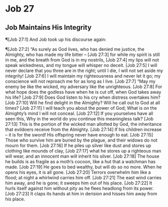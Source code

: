 # Job 27

## Job Maintains His Integrity
¶[Job 27:1] And Job took up his discourse again:

¶[Job 27:2] “As surely as God lives, who has denied me justice, the Almighty, who has made my life bitter –
[Job 27:3] for while my spirit is still in me, and the breath from God is in my nostrils,
[Job 27:4] my lips will not speak wickedness, and my tongue will whisper no deceit.
[Job 27:5] I will never declare that you three are in the right; until I die, I will not set aside my integrity!
[Job 27:6] I will maintain my righteousness and never let it go; my conscience will not reproach me for as long as I live.
[Job 27:7] “May my enemy be like the wicked, my adversary like the unrighteous.
[Job 27:8] For what hope does the godless have when he is cut off, when God takes away his life?
[Job 27:9] Does God listen to his cry when distress overtakes him?
[Job 27:10] Will he find delight in the Almighty? Will he call out to God at all times?
[Job 27:11] I will teach you about the power of God; What is on the Almighty’s mind I will not conceal.
[Job 27:12] If you yourselves have all seen this, Why in the world do you continue this meaningless talk?
[Job 27:13] This is the portion of the wicked man allotted by God, the inheritance that evildoers receive from the Almighty.
[Job 27:14] If his children increase – it is for the sword! His offspring never have enough to eat.
[Job 27:15] Those who survive him are buried by the plague, and their widows do not mourn for them.
[Job 27:16] If he piles up silver like dust and stores up clothing like mounds of clay,
[Job 27:17] what he stores up a righteous man will wear, and an innocent man will inherit his silver.
[Job 27:18] The house he builds is as fragile as a moth’s cocoon, like a hut that a watchman has made.
[Job 27:19] He goes to bed wealthy, but will do so no more. When he opens his eyes, it is all gone.
[Job 27:20] Terrors overwhelm him like a flood; at night a whirlwind carries him off.
[Job 27:21] The east wind carries him away, and he is gone; it sweeps him out of his place.
[Job 27:22] It hurls itself against him without pity as he flees headlong from its power.
[Job 27:23] It claps its hands at him in derision and hisses him away from his place.
